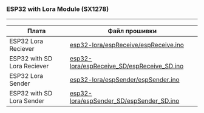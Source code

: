 ### ESP32 with Lora Module (SX1278)

---
[EspRec]: <https://github.com/NikAlexSer/esp32-lora/blob/master/espReceive/espReceive.ino>
[EspSDRec]: <https://github.com/NikAlexSer/esp32-lora/blob/master/espReceive_SD/espReceive_SD.ino>
[EspSen]: <https://github.com/NikAlexSer/esp32-lora/blob/master/espSender/espSender.ino>
[EspSDSen]: <https://github.com/NikAlexSer/esp32-lora/blob/master/espSender_SD/espSender_SD.ino>


| Плата | Файл прошивки |
| ------ | ------ |
| ESP32 Lora Reciever | [esp32-lora/espReceive/espReceive.ino][EspRec] |
| ESP32 with SD Lora Reciever | [esp32-lora/espReceive_SD/espReceive_SD.ino][EspSDRec] |
| ESP32 Lora Sender  | [esp32-lora/espSender/espSender.ino][EspSen] |
| ESP32 with SD Lora Sender | [esp32-lora/espSender_SD/espSender_SD.ino][EspSDSen] |
